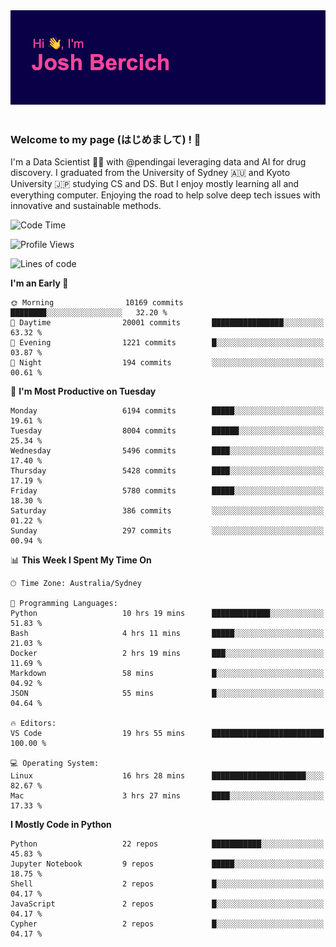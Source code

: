 
<div align="center">
<img src="profile-banner.png" />
</div>

</br>

### Welcome to my page (はじめまして) ! 🌸

I'm a Data Scientist 👨‍🔬 with @pendingai leveraging data and AI for drug discovery. I graduated from the University of Sydney 🇦🇺 and Kyoto University 🇯🇵 studying CS and DS. But I enjoy mostly learning all and everything computer. Enjoying the road to help solve deep tech issues with innovative and sustainable methods.

<!--START_SECTION:waka-->
![Code Time](http://img.shields.io/badge/Code%20Time-170%20hrs%2047%20mins-blue)

![Profile Views](http://img.shields.io/badge/Profile%20Views-24-blue)

![Lines of code](https://img.shields.io/badge/From%20Hello%20World%20I%27ve%20Written-8.4%20million%20lines%20of%20code-blue)

**I'm an Early 🐤** 

```text
🌞 Morning                10169 commits       ████████░░░░░░░░░░░░░░░░░   32.20 % 
🌆 Daytime                20001 commits       ████████████████░░░░░░░░░   63.32 % 
🌃 Evening                1221 commits        █░░░░░░░░░░░░░░░░░░░░░░░░   03.87 % 
🌙 Night                  194 commits         ░░░░░░░░░░░░░░░░░░░░░░░░░   00.61 % 
```
📅 **I'm Most Productive on Tuesday** 

```text
Monday                   6194 commits        █████░░░░░░░░░░░░░░░░░░░░   19.61 % 
Tuesday                  8004 commits        ██████░░░░░░░░░░░░░░░░░░░   25.34 % 
Wednesday                5496 commits        ████░░░░░░░░░░░░░░░░░░░░░   17.40 % 
Thursday                 5428 commits        ████░░░░░░░░░░░░░░░░░░░░░   17.19 % 
Friday                   5780 commits        █████░░░░░░░░░░░░░░░░░░░░   18.30 % 
Saturday                 386 commits         ░░░░░░░░░░░░░░░░░░░░░░░░░   01.22 % 
Sunday                   297 commits         ░░░░░░░░░░░░░░░░░░░░░░░░░   00.94 % 
```


📊 **This Week I Spent My Time On** 

```text
🕑︎ Time Zone: Australia/Sydney

💬 Programming Languages: 
Python                   10 hrs 19 mins      █████████████░░░░░░░░░░░░   51.83 % 
Bash                     4 hrs 11 mins       █████░░░░░░░░░░░░░░░░░░░░   21.03 % 
Docker                   2 hrs 19 mins       ███░░░░░░░░░░░░░░░░░░░░░░   11.69 % 
Markdown                 58 mins             █░░░░░░░░░░░░░░░░░░░░░░░░   04.92 % 
JSON                     55 mins             █░░░░░░░░░░░░░░░░░░░░░░░░   04.64 % 

🔥 Editors: 
VS Code                  19 hrs 55 mins      █████████████████████████   100.00 % 

💻 Operating System: 
Linux                    16 hrs 28 mins      █████████████████████░░░░   82.67 % 
Mac                      3 hrs 27 mins       ████░░░░░░░░░░░░░░░░░░░░░   17.33 % 
```

**I Mostly Code in Python** 

```text
Python                   22 repos            ███████████░░░░░░░░░░░░░░   45.83 % 
Jupyter Notebook         9 repos             █████░░░░░░░░░░░░░░░░░░░░   18.75 % 
Shell                    2 repos             █░░░░░░░░░░░░░░░░░░░░░░░░   04.17 % 
JavaScript               2 repos             █░░░░░░░░░░░░░░░░░░░░░░░░   04.17 % 
Cypher                   2 repos             █░░░░░░░░░░░░░░░░░░░░░░░░   04.17 % 
```




<!--END_SECTION:waka-->
